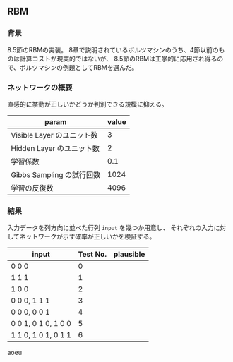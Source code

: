 ## RBM

### 背景

8.5節のRBMの実装。
8章で説明されているボルツマシンのうち、4節以前のものは計算コストが現実的ではないが、
8.5節のRBMは工学的に応用され得るので、ボルツマシンの例題としてRBMを選んだ。

### ネットワークの概要

直感的に挙動が正しいかどうか判別できる規模に抑える。

param | value
------------------------------------ | -----
Visible Layer のユニット数           | 3
Hidden Layer のユニット数            | 2
学習係数                             | 0.1
Gibbs Sampling の試行回数            | 1024
学習の反復数                         | 4096

### 結果

入力データを列方向に並べた行列 `input` を幾つか用意し、
それぞれの入力に対してネットワークが示す確率が正しいかを検証する。

input | Test No. | plausible
----- | -------- | ---------
0 0 0 | 0        |
1 1 1 | 1        |
1 0 0 | 2        |
0 0 0, 1 1 1 | 3 |
0 0 0, 0 0 1 | 4 |
0 0 1, 0 1 0, 1 0 0 | 5 |
1 1 0, 1 0 1, 0 1 1 | 6 |
aoeu
